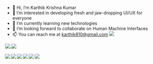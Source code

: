 - 👋  Hi, I’m Karthik Krishna Kumar
- 👀  I’m interested in developing fresh and jaw-dropping UI/UX for everyone
- 🌱  I’m currently learning new technologies
- 💞️  I’m looking forward to collaborate on Human Machine Interfaces
- 📫  You can reach me at karthik810@gmail.com <img src="https://img.shields.io/badge/Gmail-D14836?style=for-the-badge&logo=gmail&logoColor=white">

<!---
karthikrocksta/karthikrocksta is a ✨ special ✨ repository because its `README.md` (this file) appears on your GitHub profile.
You can click the Preview link to take a look at your changes.
--->

<a href="https://github.com/karthikrocksta/">
  <img align="center" src="https://github-readme-stats.vercel.app/api/top-langs/?username=karthikrocksta&langs_count=10&layout=compact" />
</a>
<a href="https://github.com/karthikrocksta/">
  <img align="center" src="https://github-readme-stats.vercel.app/api?username=karthikrocksta&&count_private=true&include_all_commits&show_icons=true&title_color=ffffff&icon_color=bb2acf&text_color=daf7dc&bg_color=ffba2c" />
</a>
<br><br>
<a href="https://github.com/karthikrocksta/">
  <img align="left" src="https://img.shields.io/badge/Flutter-%2302569B.svg?style=for-the-badge&logo=Flutter&logoColor=white" />
</a>
<a href="https://github.com/karthikrocksta/">
  <img align="left" src="https://img.shields.io/badge/html5-%23E34F26.svg?style=for-the-badge&logo=html5&logoColor=white" />
</a>
<a href="https://github.com/karthikrocksta/">
  <img align="left" src="https://img.shields.io/badge/css3-%231572B6.svg?style=for-the-badge&logo=css3&logoColor=white" />
</a>
<a href="https://github.com/karthikrocksta/">
  <img align="left" src="https://img.shields.io/badge/javascript-%23323330.svg?style=for-the-badge&logo=javascript&logoColor=%23F7DF1E" />
</a>
<a href="https://github.com/karthikrocksta/">
  <img align="left" src="https://img.shields.io/badge/bootstrap-%23563D7C.svg?style=for-the-badge&logo=bootstrap&logoColor=white" />
</a>
<a href="https://github.com/karthikrocksta/">
  <img align="left" src="https://img.shields.io/badge/spring-%236DB33F.svg?style=for-the-badge&logo=spring&logoColor=white" />
</a>
